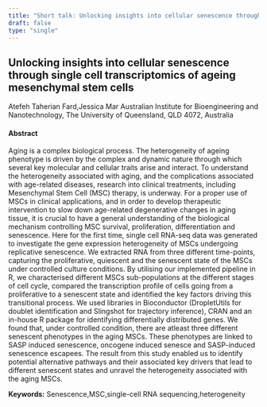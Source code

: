 ```yaml
---
title: "Short talk: Unlocking insights into cellular senescence through single cell transcriptomics of ageing mesenchymal stem cells"
draft: false
type: "single"
---
```


## Unlocking insights into cellular senescence through single cell transcriptomics of ageing mesenchymal stem cells
Atefeh Taherian Fard,Jessica Mar
Australian Institute for Bioengineering and Nanotechnology, The University of Queensland, QLD 4072, Australia
#### Abstract

Aging is a complex biological process. The heterogeneity of ageing phenotype is driven by the complex and dynamic nature through which several key molecular and cellular traits arise and interact. To understand the heterogeneity associated with aging, and the complications associated with age-related diseases, research into clinical treatments, including Mesenchymal Stem Cell (MSC) therapy, is underway. For a proper use of MSCs in clinical applications, and in order to develop therapeutic intervention to slow down age-related degenerative changes in aging tissue, it is crucial to have a general understanding of the biological mechanism controlling MSC survival, proliferation, differentiation and senescence. Here for the first time, single cell RNA-seq data was generated to investigate the gene expression heterogeneity of MSCs undergoing replicative senescence. We extracted RNA from three different time-points, capturing the proliferative, quiescent and the senescent state of the MSCs under controlled culture conditions. By utilising our implemented pipeline in R, we characterised different MSCs sub-populations at the different stages of cell cycle, compared the transcription profile of cells going from a proliferative to a senescent state and identified the key factors driving this transitional process. We used libraries in Bioconductor (DropletUtils for doublet identification and Slingshot for trajectory inference), CRAN and an in-house R package for identifying differentially distributed genes. We found that, under controlled condition, there are atleast three different senescent phenotypes in the aging MSCs. These phenotypes are linked to SASP induced senescence, oncogene induced senesce and SASP-induced senescence escapees. The result from this study enabled us to identify potential alternative pathways and their associated key drivers that lead to different senescent states and unravel the heterogeneity associated with the aging MSCs.

**Keywords:** Senescence,MSC,single-cell RNA sequencing,heterogeneity
